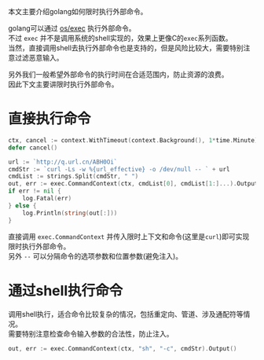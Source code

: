 
本文主要介绍golang如何限时执行外部命令。  
<!--more-->

golang可以通过 [os/exec](https://golang.org/pkg/os/exec) 执行外部命令。  
不过 `exec` 并不是调用系统的shell实现的，效果上更像C的`exec`系列函数。  
当然，直接调用shell去执行外部命令也是支持的，但是风险比较大，需要特别注意过滤恶意输入。  

另外我们一般希望外部命令的执行时间在合适范围内，防止资源的浪费。  
因此下文主要讲限时执行外部命令。  

# 直接执行命令
```go
ctx, cancel := context.WithTimeout(context.Background(), 1*time.Minute)
defer cancel()

url := `http://q.url.cn/ABH0Oi`
cmdStr := `curl -Ls -w %{url_effective} -o /dev/null -- ` + url
cmdList := strings.Split(cmdStr, " ")
out, err := exec.CommandContext(ctx, cmdList[0], cmdList[1:]...).Output()
if err != nil {
    log.Fatal(err)
} else {
    log.Println(string(out[:]))
}
```
直接调用 `exec.CommandContext` 并传入限时上下文和命令(这里是`curl`)即可实现限时执行外部命令。  
另外 `--` 可以分隔命令的选项参数和位置参数(避免注入)。  

# 通过shell执行命令
调用shell执行，适合命令比较复杂的情况，包括重定向、管道、涉及通配符等情况。  
需要特别注意检查命令输入参数的合法性，防止注入。  
```go
out, err := exec.CommandContext(ctx, "sh", "-c", cmdStr).Output()
```
